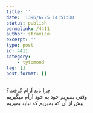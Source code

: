 ```yaml
---
title: ''
date: '1396/6/25 14:51:00'
status: publish
permalink: /4411
author: straxico
excerpt: ''
type: post
id: 4411
category:
    - tytomood
tag: []
post_format: []
---
```

چرا باید آرام گرفت؟  
وقتی بمیریم خود به خود آرام میگیریم  
پیش از آن که بمیریم که نباید بمیریم